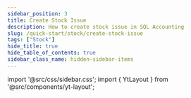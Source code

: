 ```yaml
---
sidebar_position: 3
title: Create Stock Issue
description: How to create stock issue in SQL Accounting
slug: /quick-start/stock/create-stock-issue
tags: ["Stock"]
hide_title: true
hide_table_of_contents: true
sidebar_class_name: hidden-sidebar-items
---
```


import '@src/css/sidebar.css';
import { YtLayout } from '@src/components/yt-layout';

<YtLayout
    videoId="eXM6CQC5Luw"
/>
